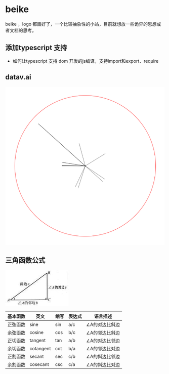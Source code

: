# beike
beike ，logo 都画好了，一个比较抽象性的小站，目前就想放一些诡异的思想或者文档的思考。

## 添加typescript 支持
- 如何让typescript 支持 dom 开发的js编译，支持import和export、require
## datav.ai 

![/images/datav_demo.png](/images/datav_demo.png)

## 三角函数公式

![triangle.jpg](/images/triangle.jpg)

基本函数|英文|缩写|表达式|语言描述|
|------|--------|-----|-------|----|
正弦函数|sine|sin|a/c|∠A的对边比斜边|
余弦函数|cosine|cos|b/c|∠A的邻边比斜边|
正切函数|tangent|tan|a/b|∠A的对边比邻边|
余切函数|cotangent|cot|b/a|∠A的邻边比对边|
正割函数|secant|sec|c/b|∠A的斜边比邻边|
余割函数|cosecant|csc|c/a|∠A的斜边比对边|